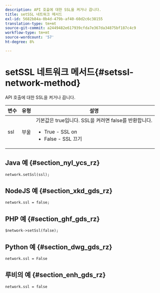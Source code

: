 ```yaml
---
description: API 호출에 대한 SSL을 켜거나 끕니다.
title: setSSL 네트워크 메서드
exl-id: 5682b84a-0b4d-479b-af40-60d2c6c38155
translation-type: tm+mt
source-git-commit: a2449482e617939cfda7e367da34875bf187c4c9
workflow-type: tm+mt
source-wordcount: '57'
ht-degree: 8%

---
```


# setSSL 네트워크 메서드{#setssl-network-method}

API 호출에 대한 SSL을 켜거나 끕니다.

| 변수 | 유형 | 설명 |
|--- |--- |--- |
| ssl | 부울 | 기본값은 true입니다. SSL을 켜려면 false를 반환합니다.<br><ul><li>True - SSL on </li><li>False - SSL 끄기</li></ul> |

## Java 예 {#section_nyl_ycs_rz}

```
network.setSsl(ssl); 
```

## NodeJS 예 {#section_xkd_gds_rz}

```
network.ssl = false; 
```

## PHP 예 {#section_ghf_gds_rz}

```
$network->setSsl(false); 
```

## Python 예 {#section_dwg_gds_rz}

```
network.ssl = False 
```

## 루비의 예 {#section_enh_gds_rz}

```
network.ssl = false 
```
